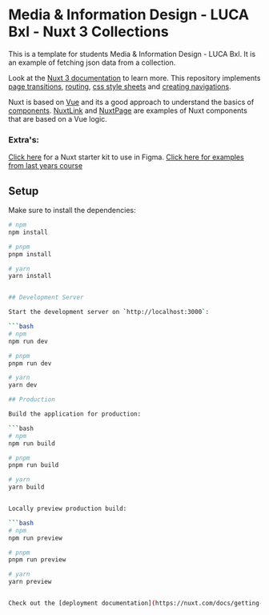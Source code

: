 # Media & Information Design - LUCA Bxl - Nuxt 3 Collections

This is a template for students Media & Information Design - LUCA Bxl. It is an example of fetching json data from a collection.

Look at the [Nuxt 3 documentation](https://nuxt.com/) to learn more. This repository implements [page transitions](https://nuxt.com/docs/getting-started/transitions), [routing](https://nuxt.com/docs/getting-started/routing), [css style sheets](https://nuxt.com/docs/getting-started/assets) and [creating navigations](https://nuxt.com/docs/api/components/nuxt-link#nuxtlink). 

Nuxt is based on [Vue](https://vuejs.org) and its a good approach to understand the basics of [components](https://vuejs.org/guide/essentials/component-basics.html). [NuxtLink](https://nuxt.com/docs/api/components/nuxt-link) and [NuxtPage](https://nuxt.com/docs/api/components/nuxt-page) are examples of Nuxt components that are based on a Vue logic.

### Extra's:
[Click here](https://www.figma.com/community/file/1296154408275753939) for a Nuxt starter kit to use in Figma.
[Click here for examples from last years course](https://ccs.bureaupixel.be)


## Setup

Make sure to install the dependencies:

```bash
# npm
npm install

# pnpm
pnpm install

# yarn
yarn install


## Development Server

Start the development server on `http://localhost:3000`:

```bash
# npm
npm run dev

# pnpm
pnpm run dev

# yarn
yarn dev

## Production

Build the application for production:

```bash
# npm
npm run build

# pnpm
pnpm run build

# yarn
yarn build


Locally preview production build:

```bash
# npm
npm run preview

# pnpm
pnpm run preview

# yarn
yarn preview


Check out the [deployment documentation](https://nuxt.com/docs/getting-started/deployment) for more information.
